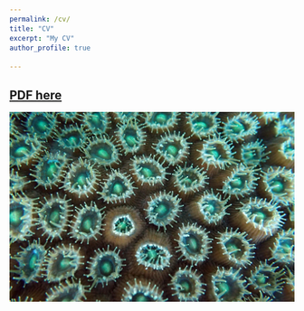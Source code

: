 ```yaml
---
permalink: /cv/
title: "CV"
excerpt: "My CV"
author_profile: true

---
```



## [PDF here](https://jldimond.github.io/files/JDCVMar18_links.pdf)

![polyps](/images/PC140520-2.JPG)

